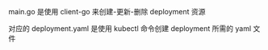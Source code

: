 
main.go 是使用 client-go 来创建-更新-删除 deployment 资源

对应的 deployment.yaml 是使用 kubectl 命令创建 deployment 所需的 yaml 文件
